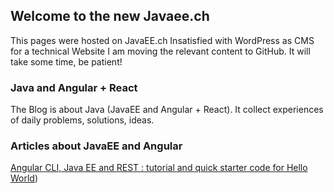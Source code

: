 

## Welcome to the new Javaee.ch

This pages were hosted on JavaEE.ch
Insatisfied with WordPress as CMS for a technical Website I am moving the relevant content to GitHub.
It will take some time, be patient!

### Java and Angular + React
The Blog is about Java (JavaEE and Angular + React). It collect experiences of daily problems, solutions, ideas.

### Articles about JavaEE and Angular

[Angular CLI, Java EE and REST : tutorial and quick starter code for Hello World](/docs/2016-01-05-java-demo))

